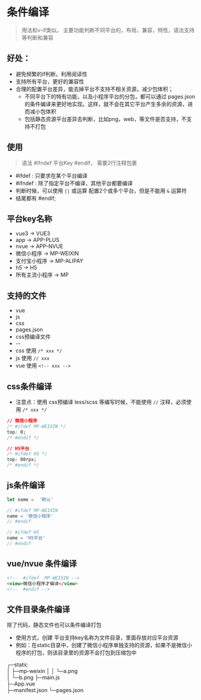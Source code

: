 # 条件编译

> 用法和v-if类似。 主要功能判断不同平台的，布局，兼容，特性，语法支持等判断和兼容

## 好处：
* 避免频繁的if判断。利用阅读性
* 支持所有平台，更好的兼容性
* 合理的配置平台差异，能去掉平台不支持不相关资源，减少包体积；
  * 不同平台下的特有功能，以及小程序平台的分包，都可以通过 pages.json 的条件编译来更好地实现。这样，就不会在其它平台产生多余的资源，进而减小包体积
  * 包括静态资源平台差异去判断，比如png，web，等文件是否支持，不支持不打包

## 使用
> 语法  #ifndef 平台Key  #endif， 需要2行注释包裹

* #ifdef : 只要求在某个平台编译
* #ifndef : 除了指定平台不编译，其他平台都要编译
* 判断时候，可以使用 ` || ` 或运算 配置2个或多个平台，但是不能用 `&` 运算符
* 结尾都有 #endif;

## 平台key名称
* vue3 -> VUE3
* app -> APP-PLUS
* nvue -> APP-NVUE
* 微信小程序 -> MP-WEIXIN
* 支付宝小程序 -> MP-ALIPAY
* h5 -> H5
* 所有主流小程序 -> MP

## 支持的文件
* vue
* js
* css
* pages.json
* css预编译文件
* --
* css  使用 `/* xxx */`
* js 使用 `// xxx`
* vue 使用  `<!-- xxx -->`

## css条件编译
* 注意点：使用 css预编译 less/scss 等编写时候，不能使用 `//` 注释，必须使用 `/* xxx */`
```css
// 微信小程序
/* #ifdef MP-WEIXIN */
top: 0;
/* #endif */

// H5平台
/* #ifdef H5 */
top: 80rpx;
/* #endif */
```

## js条件编译
```javascript
let name =  '默认'

// #ifdef MP-WEIXIN
name = '微信小程序'
// #endif

// #ifdef H5
name = 'H5平台'
// #endif
```

## vue/nvue 条件编译
```html
<!--  #ifdef  MP-WEIXIN -->
<view>微信小程序才编译</view>
<!--  #endif -->
```

## 文件目录条件编译
除了代码，静态文件也可以条件编译打包
* 使用方式，创建 平台支持key名称为文件目录，里面存放对应平台资源
* 例如：在static目录中，创建了微信小程序单独支持的资源，如果不是微信小程序的打包，则该目录里的资源不会打包到压缩包中

┌─static                
│  ├─mp-weixin
│  │  └─a.png     
│  └─b.png
├─main.js        
├─App.vue      
├─manifest.json 
└─pages.json 